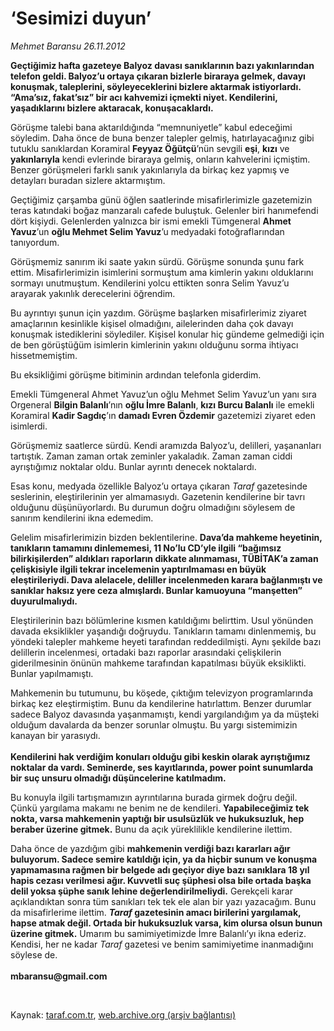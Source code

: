 # ‘Sesimizi duyun’

*Mehmet Baransu 26.11.2012*

<div class="yazi"><p><b>Geçtiğimiz hafta gazeteye Balyoz davası sanıklarının bazı yakınlarından telefon geldi. Balyoz’u ortaya çıkaran bizlerle biraraya gelmek, davayı konuşmak, taleplerini, söyleyeceklerini bizlere aktarmak istiyorlardı. “Ama’sız, fakat’sız” bir acı kahvemizi içmekti niyet. Kendilerini, yaşadıklarını bizlere aktaracak, konuşacaklardı. </b></p>
<p>Görüşme talebi bana aktarıldığında “memnuniyetle” kabul edeceğimi söyledim. Daha önce de buna benzer talepler gelmiş, hatırlayacağınız gibi tutuklu sanıklardan Koramiral <b>Feyyaz Öğütçü</b>’nün sevgili <b>eşi</b>, <b>kızı</b> ve <b>yakınlarıyla</b> kendi evlerinde biraraya gelmiş, onların kahvelerini içmiştim. Benzer görüşmeleri farklı sanık yakınlarıyla da birkaç kez yapmış ve detayları buradan sizlere aktarmıştım. </p>
<p>Geçtiğimiz çarşamba günü öğlen saatlerinde misafirlerimizle gazetemizin teras katındaki boğaz manzaralı cafede buluştuk. Gelenler biri hanımefendi dört kişiydi. Gelenlerden yalnızca bir ismi emekli Tümgeneral <b>Ahmet Yavuz</b>’un <b>oğlu Mehmet Selim Yavuz</b>’u medyadaki fotoğraflarından tanıyordum. </p>
<p>Görüşmemiz sanırım iki saate yakın sürdü. Görüşme sonunda şunu fark ettim. Misafirlerimizin isimlerini sormuştum ama kimlerin yakını olduklarını sormayı unutmuştum. Kendilerini yolcu ettikten sonra Selim Yavuz’u arayarak yakınlık derecelerini öğrendim. </p>
<p>Bu ayrıntıyı şunun için yazdım. Görüşme başlarken misafirlerimiz ziyaret amaçlarının kesinlikle kişisel olmadığını, ailelerinden daha çok davayı konuşmak istediklerini söylediler. Kişisel konular hiç gündeme gelmediği için de ben görüştüğüm isimlerin kimlerinin yakını olduğunu sorma ihtiyacı hissetmemiştim. </p>
<p>Bu eksikliğimi görüşme bitiminin ardından telefonla giderdim. </p>
<p>Emekli Tümgeneral Ahmet Yavuz’un oğlu Mehmet Selim Yavuz’un yanı sıra Orgeneral <b>Bilgin Balanlı</b>’nın <b>oğlu İmre Balanlı</b>, <b>kızı Burcu Balanlı</b> ile emekli Koramiral <b>Kadir Sagdıç</b>’ın <b>damadı Evren Özdemir</b> gazetemizi ziyaret eden isimlerdi. </p>
<p>Görüşmemiz saatlerce sürdü. Kendi aramızda Balyoz’u, delilleri, yaşananları tartıştık. Zaman zaman ortak zeminler yakaladık. Zaman zaman ciddi ayrıştığımız noktalar oldu. Bunlar ayrıntı denecek noktalardı. </p>
<p>Esas konu, medyada özellikle Balyoz’u ortaya çıkaran <i>Taraf</i> gazetesinde seslerinin, eleştirilerinin yer almamasıydı. Gazetenin kendilerine bir tavrı olduğunu düşünüyorlardı. Bu durumun doğru olmadığını söylesem de sanırım kendilerini ikna edemedim. </p>
<p>Gelelim misafirlerimizin bizden beklentilerine. <b>Dava’da mahkeme heyetinin, tanıkların tamamını dinlememesi, 11 No’lu CD’yle ilgili “bağımsız bilirkişilerden” aldıkları raporların dikkate alınmaması, TÜBİTAK’a zaman çelişkisiyle ilgili tekrar incelemenin yaptırılmaması en büyük eleştirileriydi. Dava alelacele, deliller incelenmeden karara bağlanmıştı ve sanıklar haksız yere ceza almışlardı. Bunlar kamuoyuna “manşetten” duyurulmalıydı.</b> </p>
<p>Eleştirilerinin bazı bölümlerine kısmen katıldığımı belirttim. Usul yönünden davada eksiklikler yaşandığı doğruydu. Tanıkların tamamı dinlenmemiş, bu yöndeki talepler mahkeme heyeti tarafından reddedilmişti. Aynı şekilde bazı delillerin incelenmesi, ortadaki bazı raporlar arasındaki çelişkilerin giderilmesinin önünün mahkeme tarafından kapatılması büyük eksiklikti. Bunlar yapılmamıştı. </p>
<p>Mahkemenin bu tutumunu, bu köşede, çıktığım televizyon programlarında birkaç kez eleştirmiştim. Bunu da kendilerine hatırlattım. Benzer durumlar sadece Balyoz davasında yaşanmamıştı, kendi yargılandığım ya da müşteki olduğum davalarda da benzer sorunlar olmuştu. Bu yargı sistemimizin kanayan bir yarasıydı.<br/><br/><b>Kendilerini hak verdiğim konuları olduğu gibi keskin olarak ayrıştığımız noktalar da vardı. Seminerde, ses kayıtlarında, power point sunumlarda bir suç unsuru olmadığı düşüncelerine katılmadım. </b></p>
<p>Bu konuyla ilgili tartışmamızın ayrıntılarına burada girmek doğru değil. Çünkü yargılama makamı ne benim ne de kendileri. <b>Yapabileceğimiz tek nokta, varsa mahkemenin yaptığı bir usulsüzlük ve hukuksuzluk, hep beraber üzerine gitmek.</b> Bunu da açık yüreklilikle kendilerine ilettim. </p>
<p>Daha önce de yazdığım gibi <b>mahkemenin verdiği bazı kararları ağır buluyorum. Sadece semire katıldığı için, ya da hiçbir sunum ve konuşma yapmamasına rağmen bir belgede adı geçiyor diye bazı sanıklara 18 yıl hapis cezası verilmesi ağır. Kuvvetli suç şüphesi olsa bile ortada başka delil yoksa şüphe sanık lehine değerlendirilmeliydi.</b> Gerekçeli karar açıklandıktan sonra tüm sanıkları tek tek ele alan bir yazı yazacağım. Bunu da misafirlerime ilettim. <b><i>Taraf</i> gazetesinin amacı birilerini yargılamak, hapse atmak değil. Ortada bir hukuksuzluk varsa, kim olursa olsun bunun üzerine gitmek.</b> Umarım bu samimiyetimizde İmre Balanlı’yı ikna ederiz. Kendisi, her ne kadar <i>Taraf</i> gazetesi ve benim samimiyetime inanmadığını söylese de.<br/><br/><b>mbaransu@gmail.com</b></p>
<p> </p>
</div>

Kaynak: [taraf.com.tr](m), [web.archive.org (arşiv bağlantısı)](http://web.archive.org/web/20130517204657/http://taraf.com.tr/mehmet-baransu/makale-sesimizi-duyun.htm)
